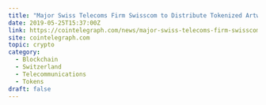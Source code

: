 ```yaml
---
title: "Major Swiss Telecoms Firm Swisscom to Distribute Tokenized Artwork"
date: 2019-05-25T15:37:00Z
link: https://cointelegraph.com/news/major-swiss-telecoms-firm-swisscom-to-distribute-tokenized-artwork?utm_medium=RSS&utm_source=hune
site: cointelegraph.com
topic: crypto
category:
  - Blockchain
  - Switzerland
  - Telecommunications
  - Tokens
draft: false
---
```


